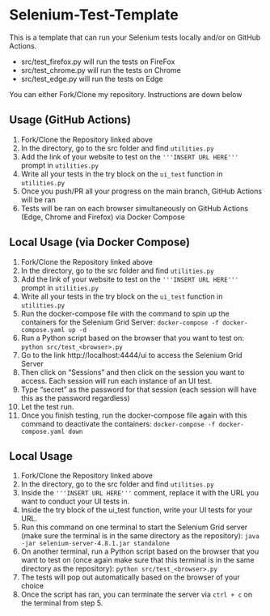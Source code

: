 # Selenium-Test-Template

This is a template that can run your Selenium tests locally and/or on GitHub Actions.
* src/test_firefox.py will run the tests on FireFox
* src/test_chrome.py will run the tests on Chrome
* src/test_edge.py will run the tests on Edge

You can either Fork/Clone my repository. Instructions are down below

## Usage (GitHub Actions)

1. Fork/Clone the Repository linked above
2. In the directory, go to the src folder and find `utilities.py`
3. Add the link of your website to test on the `'''INSERT URL HERE'''` prompt in `utilities.py`
4. Write all your tests in the try block on the `ui_test` function in `utilities.py`
5. Once you push/PR all your progress on the main branch, GitHub Actions will be ran
6. Tests will be ran on each browser simultaneously on GitHub Actions (Edge, Chrome and Firefox) via Docker Compose


## Local Usage (via Docker Compose) 

1. Fork/Clone the Repository linked above
2. In the directory, go to the src folder and find `utilities.py`
3. Add the link of your website to test on the `'''INSERT URL HERE'''` prompt in `utilities.py`
4. Write all your tests in the try block on the `ui_test` function in `utilities.py`
5. Run the docker-compose file with the command to spin up the containers for the Selenium Grid Server: ``docker-compose -f docker-compose.yaml up -d``
6. Run a Python script based on the browser that you want to test on: ``python src/test_<browser>.py``
7. Go to the link http://localhost:4444/ui to access the Selenium Grid Server
8. Then click on “Sessions” and then click on the session you want to access. Each session will run each instance of an UI test.
9. Type “secret” as the password for that session (each session will have this as the password regardless)
10. Let the test run. 
11. Once you finish testing, run the docker-compose file again with this command to deactivate the containers: ``docker-compose -f docker-compose.yaml down``

## Local Usage

1. Fork/Clone the Repository linked above
2. In the directory, go to the src folder and find `utilities.py`
3. Inside the `'''INSERT URL HERE'''` comment, replace it with the URL you want to conduct your UI tests in.
4. Inside the try block of the ui_test function, write your UI tests for your URL. 
5. Run this command on one terminal to start the Selenium Grid server (make sure the terminal is in the same directory as the repository): ``java -jar selenium-server-4.8.1.jar standalone``
6. On another terminal, run a Python script based on the browser that you want to test on (once again make sure that this terminal is in the same directory as the repository): ``python src/test_<browser>.py``
 7. The tests will pop out automatically based on the browser of your choice
 8. Once the script has ran, you can terminate the server via `ctrl + c` on the terminal from step 5.